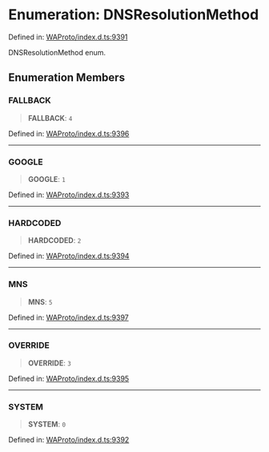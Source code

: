 # Enumeration: DNSResolutionMethod

Defined in: [WAProto/index.d.ts:9391](https://github.com/Fokusdotid/bail/blob/8b525f9ebcc20cb9acd0f880b6ad58976e38b117/WAProto/index.d.ts#L9391)

DNSResolutionMethod enum.

## Enumeration Members

### FALLBACK

> **FALLBACK**: `4`

Defined in: [WAProto/index.d.ts:9396](https://github.com/Fokusdotid/bail/blob/8b525f9ebcc20cb9acd0f880b6ad58976e38b117/WAProto/index.d.ts#L9396)

***

### GOOGLE

> **GOOGLE**: `1`

Defined in: [WAProto/index.d.ts:9393](https://github.com/Fokusdotid/bail/blob/8b525f9ebcc20cb9acd0f880b6ad58976e38b117/WAProto/index.d.ts#L9393)

***

### HARDCODED

> **HARDCODED**: `2`

Defined in: [WAProto/index.d.ts:9394](https://github.com/Fokusdotid/bail/blob/8b525f9ebcc20cb9acd0f880b6ad58976e38b117/WAProto/index.d.ts#L9394)

***

### MNS

> **MNS**: `5`

Defined in: [WAProto/index.d.ts:9397](https://github.com/Fokusdotid/bail/blob/8b525f9ebcc20cb9acd0f880b6ad58976e38b117/WAProto/index.d.ts#L9397)

***

### OVERRIDE

> **OVERRIDE**: `3`

Defined in: [WAProto/index.d.ts:9395](https://github.com/Fokusdotid/bail/blob/8b525f9ebcc20cb9acd0f880b6ad58976e38b117/WAProto/index.d.ts#L9395)

***

### SYSTEM

> **SYSTEM**: `0`

Defined in: [WAProto/index.d.ts:9392](https://github.com/Fokusdotid/bail/blob/8b525f9ebcc20cb9acd0f880b6ad58976e38b117/WAProto/index.d.ts#L9392)
